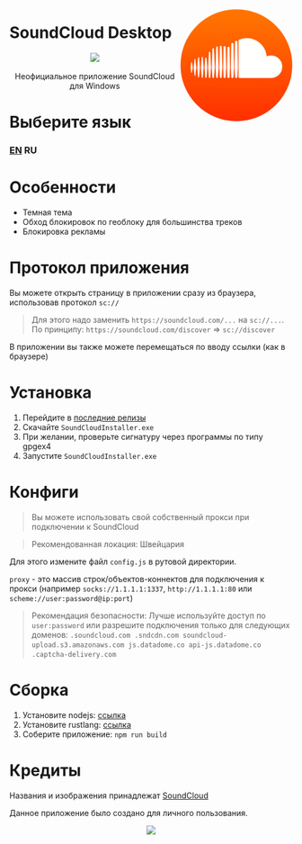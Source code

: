 <p>
<a href="https://soundcloud.com" alt="soundcloud">
<img src="https://raw.githubusercontent.com/fydne/SoundCloud-Desktop/main/icons/appLogo.png" width="200px" align="right" style="border-radius: 50%;" />
</a>

# SoundCloud Desktop
<p align="center">
<a href="https://soundcloud.com" alt="soundcloud">
<img src="https://readme-typing-svg.herokuapp.com?font=Fira+Code&weight=500&pause=1000&color=F76000&center=true&vCenter=true&repeat=false&width=435&height=25&lines=SoundCloud+Desktop">
</a>
</p>
<p align="center">
Неофициальное приложение SoundCloud для Windows
</p>

# Выберите язык
### [EN](https://github.com/zxcnoname666/SoundCloud-Desktop) RU

# Особенности
- Темная тема
- Обход блокировок по геоблоку для большинства треков
- Блокировка рекламы

# Протокол приложения
Вы можете открыть страницу в приложении сразу из браузера, использовав протокол `sc://`
> Для этого надо заменить `https://soundcloud.com/...` на `sc://...`. По принципу: `https://soundcloud.com/discover` => `sc://discover`

В приложении вы также можете перемещаться по вводу ссылки (как в браузере)

# Установка
1. Перейдите в [последние релизы](https://github.com/zxcnoname666/SoundCloud-Desktop/releases/latest)
2. Скачайте `SoundCloudInstaller.exe`
3. При желании, проверьте сигнатуру через программы по типу gpgex4
4. Запустите `SoundCloudInstaller.exe`

# Конфиги
> Вы можете использовать свой собственный прокси при подключении к SoundCloud

> Рекомендованная локация: Швейцария

Для этого измените файл `config.js` в рутовой директории.

`proxy` - это массив строк/объектов-коннектов для подключения к прокси (например `socks://1.1.1.1:1337`, `http://1.1.1.1:80` или `scheme://user:password@ip:port`)

> Рекомендация безопасности: Лучше используйте доступ по `user:password` или разрешите подключения только для следующих доменов: `.soundcloud.com .sndcdn.com soundcloud-upload.s3.amazonaws.com js.datadome.co api-js.datadome.co .captcha-delivery.com`

# Сборка
1. Установите nodejs: [ссылка](https://nodejs.org/en/download)
2. Установите rustlang: [ссылка](https://rust-lang.org/tools/install)
3. Соберите приложение: `npm run build`

# Кредиты
Названия и изображения принадлежат [SoundCloud](https://soundcloud.com)

Данное приложение было создано для личного пользования.

<p align="center">
<a href="javascript:void(0)">
<img src="https://profile-counter.glitch.me/scda/count.svg" width="200px" />
</a>